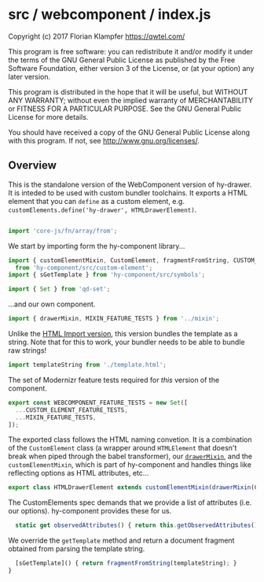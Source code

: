 # src / webcomponent / index.js
Copyright (c) 2017 Florian Klampfer <https://qwtel.com/>

This program is free software: you can redistribute it and/or modify
it under the terms of the GNU General Public License as published by
the Free Software Foundation, either version 3 of the License, or
(at your option) any later version.

This program is distributed in the hope that it will be useful,
but WITHOUT ANY WARRANTY; without even the implied warranty of
MERCHANTABILITY or FITNESS FOR A PARTICULAR PURPOSE.  See the
GNU General Public License for more details.

You should have received a copy of the GNU General Public License
along with this program.  If not, see <http://www.gnu.org/licenses/>.

## Overview
This is the standalone version of the WebComponent version of hy-drawer.
It is inteded to be used with custom bundler toolchains.
It exports a HTML element that you can `define` as a custom element, e.g.
`customElements.define('hy-drawer', HTMLDrawerElement)`.


```js

import 'core-js/fn/array/from';
```

We start by importing form the hy-component library...


```js
import { customElementMixin, CustomElement, fragmentFromString, CUSTOM_ELEMENT_FEATURE_TESTS }
  from 'hy-component/src/custom-element';
import { sGetTemplate } from 'hy-component/src/symbols';

import { Set } from 'qd-set';
```

...and our own component.


```js
import { drawerMixin, MIXIN_FEATURE_TESTS } from '../mixin';
```

Unlike the [HTML Import version](./html-import.md), this version bundles the template
as a string.
Note that for this to work, your bundler needs to be able to bundle raw strings!


```js
import templateString from './template.html';
```

The set of Modernizr feature tests required for *this* version of the component.


```js
export const WEBCOMPONENT_FEATURE_TESTS = new Set([
  ...CUSTOM_ELEMENT_FEATURE_TESTS,
  ...MIXIN_FEATURE_TESTS,
]);
```

The exported class follows the HTML naming convetion.
It is a combination of the `CustomElement` class (a wrapper around `HTMLElement` that
doesn't break when piped through the babel transformer),
our [`drawerMixin`](../mixin/index.md),
and the `customElementMixin`, which is part of hy-component and handles things like
reflecting options as HTML attributes, etc...


```js
export class HTMLDrawerElement extends customElementMixin(drawerMixin(CustomElement)) {
```

The CustomElements spec demands that we provide a list of attributes (i.e. our options).
hy-component provides these for us.


```js
  static get observedAttributes() { return this.getObservedAttributes(); }
```

We override the `getTemplate` method and return a document fragment
obtained from parsing the template string.


```js
  [sGetTemplate]() { return fragmentFromString(templateString); }
}
```


